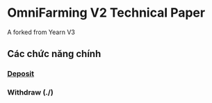 # OmniFarming V2 Technical Paper

A forked from Yearn V3

## Các chức năng chính

### [Deposit](./flow/deposit.md)

### Withdraw (./)
